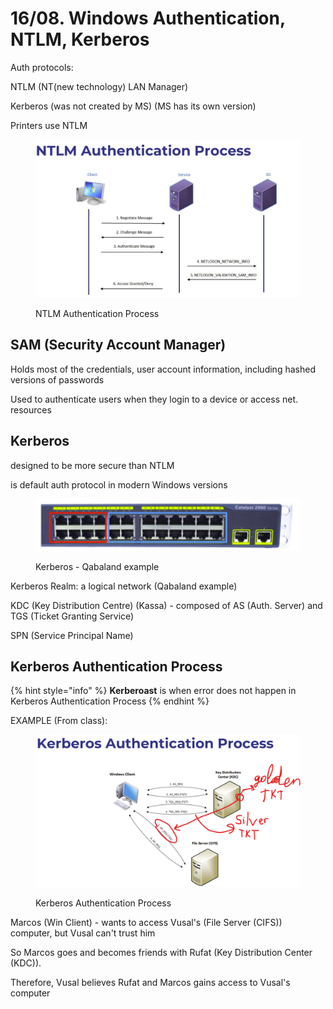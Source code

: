 # 16/08. Windows Authentication, NTLM, Kerberos

Auth protocols:

NTLM (NT(new technology) LAN Manager)

Kerberos (was not created by MS) (MS has its own version)

Printers use NTLM

<figure><img src="../../.gitbook/assets/image (3) (1) (1) (1) (1) (1) (1) (1) (1) (1) (1) (1) (1) (1) (1) (1) (1) (1) (1) (1) (1) (1) (1) (1) (1) (1) (1) (1) (1) (1) (1) (1) (1) (1) (1) (1) (1) (1) (1) (1) (1) (1) (1) (1) (1) (1) (1) (1) (1) (1) (1) (1) (1) (1) (1) (1) (1) (1) (1) (1) ( (7).png" alt=""><figcaption><p>NTLM Authentication Process</p></figcaption></figure>

## SAM (Security Account Manager)

&#x20;Holds most of the credentials, user account information, including hashed versions of passwords

Used to authenticate users when they login to a device or access net. resources

## Kerberos

designed to be more secure than NTLM

is default auth protocol in modern Windows versions

<figure><img src="../../.gitbook/assets/image (1) (1) (1) (1) (1) (1) (1) (1) (1) (1) (1) (1) (1) (1) (1) (1) (1) (1) (1) (1) (1) (1) (1) (1) (1) (1) (1) (1) (1) (1) (1) (1) (1) (1) (1) (1) (1) (1) (1) (1) (1) (1) (1) (1) (1) (1) (1) (1) (1) (1) (1) (1) (1) (1) (1) (1) (1) (1) (1) (1)  (74).png" alt=""><figcaption><p>Kerberos - Qabaland example</p></figcaption></figure>

Kerberos Realm: a logical network (Qabaland example)

KDC (Key Distribution Centre) (Kassa) - composed of AS (Auth. Server) and TGS (Ticket Granting Service)

SPN (Service Principal Name)



## Kerberos Authentication Process

{% hint style="info" %}
**Kerberoast** is when error does not happen in Kerberos Authentication Process
{% endhint %}

EXAMPLE (From class):

<figure><img src="../../.gitbook/assets/image (5) (1) (1) (1) (1) (1) (1) (1) (1) (1) (1) (1) (1) (1) (1) (1) (1) (1) (1) (1) (1) (1) (1) (1) (1) (1) (1) (1) (1) (1) (1) (1) (1) (1) (1) (1).png" alt=""><figcaption><p>Kerberos Authentication Process</p></figcaption></figure>

Marcos (Win Client) - wants to access Vusal's (File Server (CIFS)) computer, but Vusal can't trust him

So Marcos goes and becomes friends with Rufat (Key Distribution Center (KDC)).&#x20;

Therefore, Vusal believes Rufat and Marcos gains access to Vusal's computer
